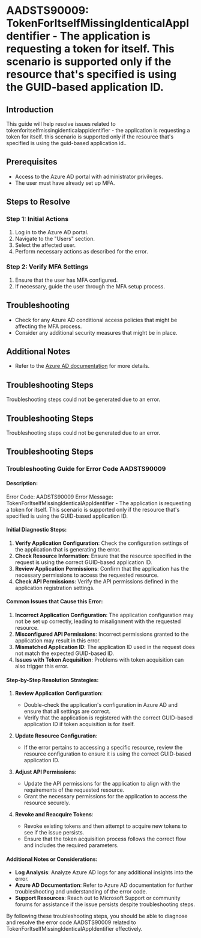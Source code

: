 # AADSTS90009: TokenForItselfMissingIdenticalAppIdentifier - The application is requesting a token for itself. This scenario is supported only if the resource that's specified is using the GUID-based application ID.

## Introduction

This guide will help resolve issues related to
tokenforitselfmissingidenticalappidentifier - the application is requesting a
token for itself. this scenario is supported only if the resource that's
specified is using the guid-based application id..

## Prerequisites

* Access to the Azure AD portal with administrator privileges.
* The user must have already set up MFA.

## Steps to Resolve

### Step 1: Initial Actions

1. Log in to the Azure AD portal.
2. Navigate to the "Users" section.
3. Select the affected user.
4. Perform necessary actions as described for the error.

### Step 2: Verify MFA Settings

1. Ensure that the user has MFA configured.
2. If necessary, guide the user through the MFA setup process.

## Troubleshooting

* Check for any Azure AD conditional access policies that might be affecting the
  MFA process.
* Consider any additional security measures that might be in place.

## Additional Notes

* Refer to the
  [Azure AD documentation](https://learn.microsoft.com/en-us/azure/active-directory/)
  for more details.

## Troubleshooting Steps

Troubleshooting steps could not be generated due to an error.

## Troubleshooting Steps

Troubleshooting steps could not be generated due to an error.

## Troubleshooting Steps

### Troubleshooting Guide for Error Code AADSTS90009

#### Description:

Error Code: AADSTS90009 Error Message:
TokenForItselfMissingIdenticalAppIdentifier - The application is requesting a
token for itself. This scenario is supported only if the resource that's
specified is using the GUID-based application ID.

#### Initial Diagnostic Steps:

1. **Verify Application Configuration**: Check the configuration settings of the
   application that is generating the error.
2. **Check Resource Information**: Ensure that the resource specified in the
   request is using the correct GUID-based application ID.
3. **Review Application Permissions**: Confirm that the application has the
   necessary permissions to access the requested resource.
4. **Check API Permissions**: Verify the API permissions defined in the
   application registration settings.

#### Common Issues that Cause this Error:

1. **Incorrect Application Configuration**: The application configuration may
   not be set up correctly, leading to misalignment with the requested resource.
2. **Misconfigured API Permissions**: Incorrect permissions granted to the
   application may result in this error.
3. **Mismatched Application ID**: The application ID used in the request does
   not match the expected GUID-based ID.
4. **Issues with Token Acquisition**: Problems with token acquisition can also
   trigger this error.

#### Step-by-Step Resolution Strategies:

1. **Review Application Configuration**:

   * Double-check the application's configuration in Azure AD and ensure that
     all settings are correct.
   * Verify that the application is registered with the correct GUID-based
     application ID if token acquisition is for itself.

2. **Update Resource Configuration**:

   * If the error pertains to accessing a specific resource, review the resource
     configuration to ensure it is using the correct GUID-based application ID.

3. **Adjust API Permissions**:

   * Update the API permissions for the application to align with the
     requirements of the requested resource.
   * Grant the necessary permissions for the application to access the resource
     securely.

4. **Revoke and Reacquire Tokens**:
   * Revoke existing tokens and then attempt to acquire new tokens to see if the
     issue persists.
   * Ensure that the token acquisition process follows the correct flow and
     includes the required parameters.

#### Additional Notes or Considerations:

* **Log Analysis**: Analyze Azure AD logs for any additional insights into the
  error.
* **Azure AD Documentation**: Refer to Azure AD documentation for further
  troubleshooting and understanding of the error code.
* **Support Resources**: Reach out to Microsoft Support or community forums for
  assistance if the issue persists despite troubleshooting steps.

By following these troubleshooting steps, you should be able to diagnose and
resolve the error code AADSTS90009 related to
TokenForItselfMissingIdenticalAppIdentifier effectively.
